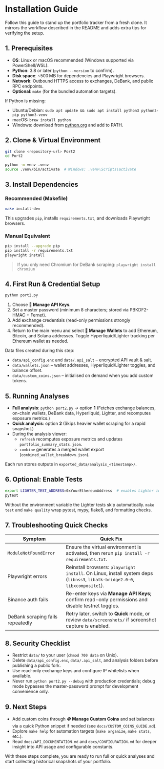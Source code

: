 # Installation Guide

Follow this guide to stand up the portfolio tracker from a fresh clone. It mirrors the workflow described in the README and adds extra tips for verifying the setup.

## 1. Prerequisites

- **OS**: Linux or macOS recommended (Windows supported via PowerShell/WSL).
- **Python**: 3.8 or later (`python --version` to confirm).
- **Disk space**: ~500 MB for dependencies and Playwright browsers.
- **Network**: Outbound HTTPS access to exchanges, DeBank, and public RPC endpoints.
- **Optional**: `make` (for the bundled automation targets).

If Python is missing:
- Ubuntu/Debian: `sudo apt update && sudo apt install python3 python3-pip python3-venv`
- macOS: `brew install python`
- Windows: download from [python.org](https://www.python.org/) and add to PATH.

## 2. Clone & Virtual Environment

```bash
git clone <repository-url> Port2
cd Port2

python -m venv .venv
source .venv/bin/activate  # Windows: .venv\Scripts\activate
```

## 3. Install Dependencies

### Recommended (Makefile)
```bash
make install-dev
```
This upgrades `pip`, installs `requirements.txt`, and downloads Playwright browsers.

### Manual Equivalent
```bash
pip install --upgrade pip
pip install -r requirements.txt
playwright install
```

> If you only need Chromium for DeBank scraping: `playwright install chromium`

## 4. First Run & Credential Setup

```bash
python port2.py
```

1. Choose **🔑 Manage API Keys**.
2. Set a master password (minimum 8 characters; stored via PBKDF2-HMAC + Fernet).
3. Add exchange credentials (read-only permissions strongly recommended).
4. Return to the main menu and select **🏦 Manage Wallets** to add Ethereum, Bitcoin, and Solana addresses. Toggle Hyperliquid/Lighter tracking per Ethereum wallet as needed.

Data files created during this step:
- `data/api_config.enc` and `data/.api_salt` – encrypted API vault & salt.
- `data/wallets.json` – wallet addresses, Hyperliquid/Lighter toggles, and balance offset.
- `data/custom_coins.json` – initialised on demand when you add custom tokens.

## 5. Running Analyses

- **Full analysis**: `python port2.py` → option **1** (Fetches exchange balances, on-chain wallets, DeBank data, Hyperliquid, Lighter, and recomputes exposure metrics.)
- **Quick analysis**: option **2** (Skips heavier wallet scraping for a rapid snapshot.)
- During the analysis viewer:
  - `refresh` recomputes exposure metrics and updates `portfolio_summary_stats.json`.
  - `combine` generates a merged wallet export (`combined_wallet_breakdown.json`).

Each run stores outputs in `exported_data/analysis_<timestamp>/`.

## 6. Optional: Enable Tests

```bash
export LIGHTER_TEST_ADDRESS=0xYourEthereumAddress  # enables Lighter integration tests
pytest
```

Without the environment variable the Lighter tests skip automatically. `make test` and `make quality` wrap pytest, mypy, flake8, and formatting checks.

## 7. Troubleshooting Quick Checks

| Symptom | Quick Fix |
|---------|-----------|
| `ModuleNotFoundError` | Ensure the virtual environment is activated, then rerun `pip install -r requirements.txt`. |
| Playwright errors | Reinstall browsers: `playwright install`. On Linux, install system deps (`libnss3`, `libatk-bridge2.0-0`, `libxcomposite1`). |
| Binance auth fails | Re-enter keys via **Manage API Keys**; confirm read-only permissions and disable testnet toggles. |
| DeBank scraping fails repeatedly | Retry later, switch to **Quick** mode, or review `data/screenshots/` if screenshot capture is enabled. |

## 8. Security Checklist

- Restrict `data/` to your user (`chmod 700 data` on Unix).
- Delete `data/api_config.enc`, `data/.api_salt`, and analysis folders before publishing a public fork.
- Use read-only exchange keys and configure IP whitelists when available.
- Never run `python port2.py --debug` with production credentials; debug mode bypasses the master-password prompt for development convenience only.

## 9. Next Steps

- Add custom coins through **🪙 Manage Custom Coins** and set balances via a quick Python snippet if needed (see `docs/CUSTOM_COINS_GUIDE.md`).
- Explore `make help` for automation targets (`make organize`, `make stats`, etc.).
- Read `docs/API_DOCUMENTATION.md` and `docs/CONFIGURATION.md` for deeper insight into API usage and configurable constants.

With these steps complete, you are ready to run full or quick analyses and start collecting historical snapshots of your portfolio.
